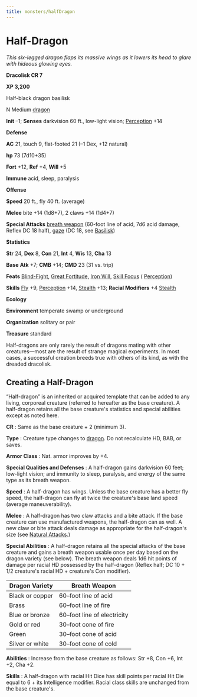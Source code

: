 ```yaml
---
title: monsters/halfDragon
---
```

# Half-Dragon

_This six-legged dragon flaps its massive wings as it lowers its head to glare with hideous glowing eyes._

**Dracolisk CR 7**

**XP 3,200**

Half-black dragon basilisk

N Medium [dragon](creatureTypes#_dragon)

**Init** –1; **Senses** darkvision 60 ft., low-light vision; [Perception](../skills/perception#_perception) +14

**Defense**

**AC** 21, touch 9, flat-footed 21 (–1 Dex, +12 natural)

**hp** 73 (7d10+35)

**Fort** +12, **Ref** +4, **Will** +5

**Immune** acid, sleep, paralysis

**Offense**

**Speed** 20 ft., fly 40 ft. (average)

**Melee** bite +14 (1d8+7), 2 claws +14 (1d4+7)

**Special Attacks** [breath weapon](universalMonsterRules#_breath-weapon) (60-foot line of acid, 7d6 acid damage, Reflex DC 18 half), [gaze](universalMonsterRules#_gaze) (DC 18, see [Basilisk](basilisk))

**Statistics**

**Str** 24, **Dex** 8, **Con** 21, **Int** 4, **Wis** 13, **Cha** 13

**Base**  **Atk** +7; **CMB** +14; **CMD** 23 (31 vs. trip)

**Feats** [Blind-Fight](../feats#_blind-fight), [Great Fortitude](../feats#_great-fortitude), [Iron Will](../feats#_iron-will), [Skill Focus](../feats#_skill-focus) ( [Perception](../skills/perception#_perception))

**Skills** [Fly](../skills/fly#_fly) +9, [Perception](../skills/perception#_perception) +14, [Stealth](../skills/stealth#_stealth) +13; **Racial Modifiers** +4 [Stealth](../skills/stealth#_stealth)

**Ecology**

**Environment** temperate swamp or underground

**Organization** solitary or pair

**Treasure** standard

Half-dragons are only rarely the result of dragons mating with other creatures—most are the result of strange magical experiments. In most cases, a successful creation breeds true with others of its kind, as with the dreaded dracolisk.

## Creating a Half-Dragon

“Half-dragon” is an inherited or acquired template that can be added to any living, corporeal creature (referred to hereafter as the base creature). A half-dragon retains all the base creature's statistics and special abilities except as noted here.

**CR** : Same as the base creature + 2 (minimum 3).

**Type** : Creature type changes to [dragon](creatureTypes#_dragon). Do not recalculate HD, BAB, or saves.

**Armor Class** : Nat. armor improves by +4.

**Special Qualities and Defenses** : A half-dragon gains darkvision 60 feet; low-light vision; and immunity to sleep, paralysis, and energy of the same type as its breath weapon.

**Speed** : A half-dragon has wings. Unless the base creature has a better fly speed, the half-dragon can fly at twice the creature's base land speed (average maneuverability).

**Melee** : A half-dragon has two claw attacks and a bite attack. If the base creature can use manufactured weapons, the half-dragon can as well. A new claw or bite attack deals damage as appropriate for the half-dragon's size (see [Natural Attacks](universalMonsterRules#_natural-attacks).)

**Special Abilities** : A half-dragon retains all the special attacks of the base creature and gains a breath weapon usable once per day based on the dragon variety (see below). The breath weapon deals 1d6 hit points of damage per racial HD possessed by the half-dragon (Reflex half; DC 10 + 1/2 creature's racial HD + creature's Con modifier).

| Dragon Variety | Breath Weapon |
| --- | --- |
| Black or copper | 60–foot line of acid |
| Brass | 60–foot line of fire |
| Blue or bronze | 60–foot line of electricity |
| Gold or red | 30–foot cone of fire |
| Green | 30–foot cone of acid |
| Silver or white | 30–foot cone of cold |

**Abilities** : Increase from the base creature as follows: Str +8, Con +6, Int +2, Cha +2.

**Skills** : A half-dragon with racial Hit Dice has skill points per racial Hit Die equal to 6 + its Intelligence modifier. Racial class skills are unchanged from the base creature's.

